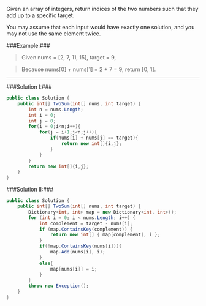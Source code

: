 Given an array of integers, return indices of the two numbers such that they add up to a specific target.

You may assume that each input would have exactly one solution, and you may not use the same element twice.

###Example:###

>Given nums = [2, 7, 11, 15], target = 9,

>Because nums[0] + nums[1] = 2 + 7 = 9,
return [0, 1].

------

###Solution I:###

```C#
public class Solution {
    public int[] TwoSum(int[] nums, int target) {
        int n = nums.Length;
        int i = 0;
        int j = 0;
        for(i = 0;i<n;i++){
            for(j = i+1;j<n;j++){
                if(nums[i] + nums[j] == target){
                    return new int[]{i,j};
                }
            }
        }
        return new int[]{i,j};
    }
}
```

###Solution II:###

```C#
public class Solution {
    public int[] TwoSum(int[] nums, int target) {
        Dictionary<int, int> map = new Dictionary<int, int>();
        for (int i = 0; i < nums.Length; i++) {
            int complement = target - nums[i];
            if (map.ContainsKey(complement)) {
                return new int[] { map[complement], i };
            }
            if(!map.ContainsKey(nums[i])){
                map.Add(nums[i], i);
            }
            else{
                map[nums[i]] = i;
            }
        }
        throw new Exception();
    }
}
```
